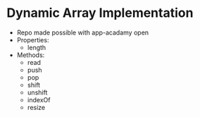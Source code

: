 # Dynamic Array Implementation
* Repo made possible with app-acadamy open
* Properties:
  * length
* Methods:
  * read
  * push
  * pop
  * shift
  * unshift
  * indexOf
  * resize
